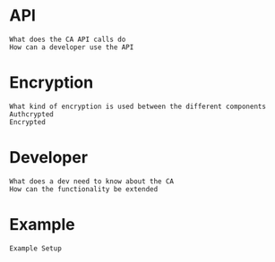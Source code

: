 # API
    What does the CA API calls do
    How can a developer use the API
# Encryption
    What kind of encryption is used between the different components
    Authcrypted
    Encrypted
# Developer
    What does a dev need to know about the CA
    How can the functionality be extended
# Example
    Example Setup